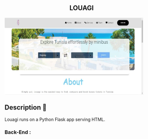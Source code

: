 <h2 align="center"> LOUAGI </h2>
<img src="screenshots/Image.jpg" align="center" style="width:90%;height:252px" />

## Description :speech_balloon:
Louagi runs on a Python Flask app serving HTML.
### Back-End :
